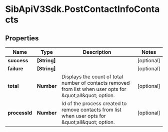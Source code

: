 # SibApiV3Sdk.PostContactInfoContacts

## Properties
Name | Type | Description | Notes
------------ | ------------- | ------------- | -------------
**success** | **[String]** |  | [optional] 
**failure** | **[String]** |  | [optional] 
**total** | **Number** | Displays the count of total number of contacts removed from list when user opts for \&quot;all\&quot; option. | [optional] 
**processId** | **Number** | Id of the process created to remove contacts from list when user opts for \&quot;all\&quot; option. | [optional] 


